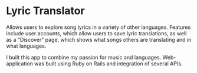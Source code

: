 # Lyric Translator

Allows users to explore song lyrics in a variety of other languages. Features include user accounts, which allow users to save lyric translations, as well as a "Discover" page, which shows what songs others are translating and in what languages.

I built this app to combine my passion for music and languages. Web-application was built using Ruby on Rails and integration of several APIs.
